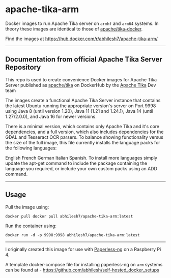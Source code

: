 # apache-tika-arm
Docker images to run Apache Tika server on `armhf` and `arm64` systems. In theory these images are identical to those of [apache/tika-docker](https://github.com/apache/tika-docker).

Find the images at https://hub.docker.com/r/abhilesh7/apache-tika-arm/

----
## Documentation from official Apache Tika Server Repository

This repo is used to create convenience Docker images for Apache Tika Server published as [apache/tika](https://hub.docker.com/r/apache/tika) on DockerHub by the [Apache Tika](http://tika.apache.org/) Dev team

The images create a functional Apache Tika Server instance that contains the latest Ubuntu running the appropriate version's server on Port 9998 using Java 8 (until version 1.20), Java 11 (1.21 and 1.24.1), Java 14 (until 1.27/2.0.0), and Java 16 for newer versions.

There is a minimal version, which contains only Apache Tika and it's core dependencies, and a full version, which also includes dependencies for the GDAL and Tesseract OCR parsers. To balance showing functionality versus the size of the full image, this file currently installs the language packs for the following languages:

English
French
German
Italian
Spanish.
To install more languages simply update the apt-get command to include the package containing the language you required, or include your own custom packs using an ADD command.

----

## Usage

Pull the image using:

```docker pull docker pull abhilesh7/apache-tika-arm:latest```

Run the container using:

```docker run -d -p 9998:9998 abhilesh7/apache-tika-arm:latest```

----
I originally created this image for use with [Paperless-ng](https://github.com/jonaswinkler/paperless-ng) on a Raspberry Pi 4.

A template docker-compose file for installing paperless-ng on `arm` systems can be found at - https://github.com/abhilesh/self-hosted_docker_setups
